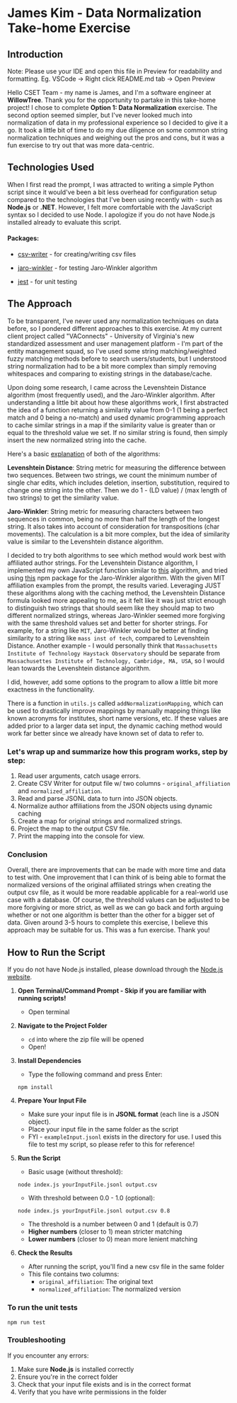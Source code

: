 # James Kim - Data Normalization Take-home Exercise

## Introduction

Note: Please use your IDE and open this file in Preview for readability and formatting. Eg. VSCode -> Right click README.md tab -> Open Preview

Hello CSET Team - my name is James, and I'm a software engineer at **WillowTree**. Thank you for the opportunity to partake in this take-home project!
I chose to complete **Option 1: Data Normalization** exercise. The second option seemed simpler, but I've never looked much into normalization of data
in my professional experience so I decided to give it a go. It took a little bit of time to do my due diligence on some common string normalization
techniques and weighing out the pros and cons, but it was a fun exercise to try out that was more data-centric.

## Technologies Used

When I first read the prompt, I was attracted to writing a simple Python script since it would've been a bit less overhead for configuration setup compared to the technologies that I've been using recently with - such as **Node.js** or **.NET**. However, I felt more comfortable with the JavaScript syntax so I decided to use Node. I apologize if you do not have Node.js installed already to evaluate this script.

#### Packages:

- [csv-writer](https://www.npmjs.com/package/csv-writer) - for creating/writing csv files

- [jaro-winkler](https://www.npmjs.com/package/jaro-winkler) - for testing Jaro-Winkler algorithm

- [jest](https://www.npmjs.com/package/jest) - for unit testing

## The Approach

To be transparent, I've never used any normalization techniques on data before, so I pondered different approaches to this exercise.
At my current client project called "VAConnects" - University of Virginia's new standardized assessment and user management
platform - I'm part of the entity management squad, so I've used some string matching/weighted fuzzy matching methods before to search users/students, but I understood string normalization had to be a bit more complex than simply removing whitespaces and comparing to existing strings in the database/cache.

Upon doing some research, I came across the Levenshtein Distance algorithm (most frequently used), and the Jaro-Winkler algorithm. After understanding a little bit about how these algorithms work, I first abstracted the idea of a function returning a similarity value from 0-1 (1 being a perfect match and 0 being a no-match) and used dynamic programming approach to cache similar strings in a map if the similarity value is greater than or equal to the threshold value we set. If no similar string is found, then simply insert the new normalized string into the cache.

Here's a basic [explanation](https://srinivas-kulkarni.medium.com/jaro-winkler-vs-levenshtein-distance-2eab21832fd6) of both of the algorithms:

**Levenshtein Distance**: String metric for measuring the difference between two sequences. Between two strings, we count the minimum number of single char edits, which includes deletion, insertion, substitution, required to change one string into the other. Then we do
1 - (LD value) / (max length of two strings) to get the similarity value.

**Jaro-Winkler**: String metric for measuring characters between two sequences in common, being no more than half the length of the longest string. It also takes into account of consideration for transpositions (char movements). The calculation is a bit more complex, but
the idea of similarity value is similar to the Levenshtein distance algorithm.

I decided to try both algorithms to see which method would work best with affiliated author strings. For the Levenshtein Distance algorithm, I implemented my own JavaScript function similar to [this](https://www.30secondsofcode.org/js/s/levenshtein-distance/) algorithm, and tried using [this](https://www.npmjs.com/package/jaro-winkler) npm package for the Jaro-Winkler algorithm. With the given MIT affiliation examples from the prompt, the results varied. Leveraging JUST these algorithms along with the caching method, the Levenshtein Distance formula looked more appealing to me, as it felt like it was just strict enough to distinguish two strings that should seem like they should map to two different normalized strings, whereas Jaro-Winkler seemed more forgiving with the same threshold values set and better for shorter strings. For example, for a string like `MIT`, Jaro-Winkler would be better at finding similarity to a string like `mass inst of tech`, compared to Levenshtein Distance. Another example - I would personally think that `Massachusetts Institute of Technology Haystack Observatory` should be separate from `Massachusettes Institute of Technology, Cambridge, MA, USA`, so I would lean towards the Levenshtein distance algorithm.

I did, however, add some options to the program to allow a little bit more exactness in the functionality.

There is a function in `utils.js` called `addNormalizationMapping`, which can be used to drastically improve mappings by manually mapping things like known acronyms for institutes, short name versions, etc. If these values are added prior to a larger data set input,
the dynamic caching method would work far better since we already have known set of data to refer to.

### Let's wrap up and summarize how this program works, step by step:

1. Read user arguments, catch usage errors.
2. Create CSV Writer for output file w/ two columns - `original_affiliation` and `normalized_affiliation`.
3. Read and parse JSONL data to turn into JSON objects.
4. Normalize author affiliations from the JSON objects using dynamic caching
5. Create a map for original strings and normalized strings.
6. Project the map to the output CSV file.
7. Print the mapping into the console for view.

### Conclusion

Overall, there are improvements that can be made with more time and data to test with. One improvement that I can think of is being able to format the normalized versions of the original affiliated strings when creating the output csv file, as it would be more readable applicable for a real-world use case with a database. Of course, the threshold values can be adjusted to be more forgiving or more strict, as well as we can go back and forth arguing whether or not one algorithm is better than the other for a bigger set of data. Given around 3-5 hours to complete this exercise, I believe this approach may be suitable for us. This was a fun exercise. Thank you!

## How to Run the Script

If you do not have Node.js installed, please download through the [Node.js website](https://nodejs.org/en/download).

1. **Open Terminal/Command Prompt - Skip if you are familiar with running scripts!**

   - Open terminal

2. **Navigate to the Project Folder**

   - `cd` into where the zip file will be opened
   - Open!

3. **Install Dependencies**

   - Type the following command and press Enter:

   ```
   npm install
   ```

4. **Prepare Your Input File**

   - Make sure your input file is in **JSONL format** (each line is a JSON object).
   - Place your input file in the same folder as the script
   - FYI - `exampleInput.jsonl` exists in the directory for use. I used this file to test my script, so please refer to this for reference!

5. **Run the Script**

   - Basic usage (without threshold):

   ```
   node index.js yourInputFile.jsonl output.csv
   ```

   - With threshold between 0.0 - 1.0 (optional):

   ```
   node index.js yourInputFile.jsonl output.csv 0.8
   ```

   - The threshold is a number between 0 and 1 (default is 0.7)
   - **Higher numbers** (closer to 1) mean stricter matching
   - **Lower numbers** (closer to 0) mean more lenient matching

6. **Check the Results**
   - After running the script, you'll find a new csv file in the same folder
   - This file contains two columns:
     - `original_affiliation`: The original text
     - `normalized_affiliation`: The normalized version

### To run the unit tests

```
npm run test
```

### Troubleshooting

If you encounter any errors:

1. Make sure **Node.js** is installed correctly
2. Ensure you're in the correct folder
3. Check that your input file exists and is in the correct format
4. Verify that you have write permissions in the folder
